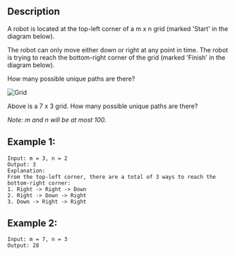 ## Description

A robot is located at the top-left corner of a m x n grid (marked 'Start' in the diagram below).

The robot can only move either down or right at any point in time. The robot is trying to reach the bottom-right corner of the grid (marked 'Finish' in the diagram below).

How many possible unique paths are there?

![Grid](https://assets.leetcode.com/uploads/2018/10/22/robot_maze.png)

Above is a 7 x 3 grid. How many possible unique paths are there?

*Note: m and n will be at most 100.*

## Example 1:

```
Input: m = 3, n = 2
Output: 3
Explanation:
From the top-left corner, there are a total of 3 ways to reach the bottom-right corner:
1. Right -> Right -> Down
2. Right -> Down -> Right
3. Down -> Right -> Right
```

## Example 2:

```
Input: m = 7, n = 3
Output: 28
```